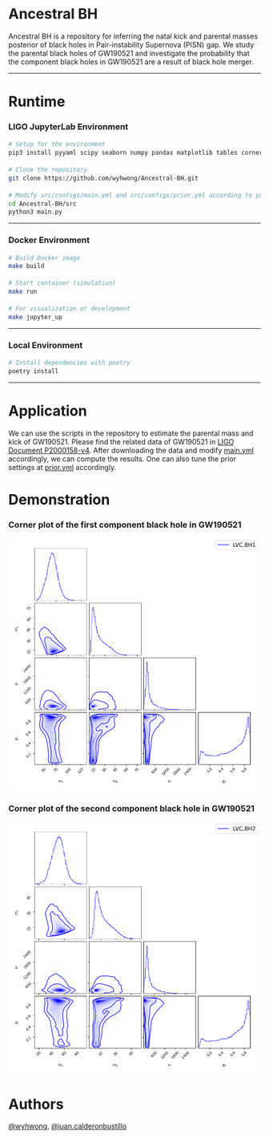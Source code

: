 # Ancestral BH
Ancestral BH is a repository for inferring the natal kick and parental masses posterior of black holes in Pair-instability Supernova (PISN) gap. We study the parental black holes of GW190521 and investigate the probability that the component black holes in GW190521 are a result of black hole merger.

---

# Runtime

### LIGO JupyterLab Environment

```bash
# Setup for the environment
pip3 install pyyaml scipy seaborn numpy pandas matplotlib tables corner surfinbh

# Clone the repository
git clone https://github.com/wyhwong/Ancestral-BH.git

# Modify src/configs/main.yml and src/configs/prior.yml according to your needs
cd Ancestral-BH/src
python3 main.py
```

---

### Docker Environment

```bash
# Build Docker image
make build

# Start container (simulation)
make run

# For visualization or development
make jupyter_up
```

---

### Local Environment

```bash
# Install dependencies with poetry
poetry install
```

---

# Application

We can use the scripts in the repository to estimate the parental mass and kick of GW190521. Please find the related data of GW190521 in [LIGO Document P2000158-v4](https://dcc.ligo.org/LIGO-P2000158/public). After downloading the data and modify [main.yml](./src/configs/main.yml) accordingly, we can compute the results. One can also tune the prior settings at [prior.yml](./src/configs/prior.yml) accordingly.

# Demonstration

### Corner plot of the first component black hole in GW190521

![plot](./images/GW190521_LVC_BH1_corner.png)


### Corner plot of the second component black hole in GW190521

![plot](./images/GW190521_LVC_BH2_corner.png)

# Authors
[@wyhwong](https://github.com/wyhwong), [@juan.calderonbustillo](https://git.ligo.org/juan.calderonbustillo)
